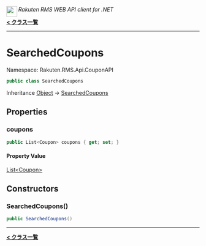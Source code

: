 <img align="left" style="height: 2em;" src="https://webservice.rakuten.co.jp/favicon.ico"><em>Rakuten RMS WEB API client for .NET</em>

[**< クラス一覧**](./)
- - -

# SearchedCoupons

Namespace: Rakuten.RMS.Api.CouponAPI

```csharp
public class SearchedCoupons
```

Inheritance [Object](https://docs.microsoft.com/en-us/dotnet/api/system.object) → [SearchedCoupons](./rakuten.rms.api.couponapi.searchedcoupons)

## Properties

### <a id="properties-coupons"/>**coupons**

```csharp
public List<Coupon> coupons { get; set; }
```

#### Property Value

[List&lt;Coupon&gt;](https://docs.microsoft.com/en-us/dotnet/api/system.collections.generic.list-1)<br>

## Constructors

### <a id="constructors-.ctor"/>**SearchedCoupons()**

```csharp
public SearchedCoupons()
```


- - -
[**< クラス一覧**](./)
